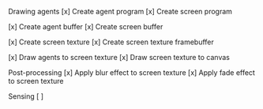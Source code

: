 Drawing agents
[x] Create agent program
[x] Create screen program

[x] Create agent buffer
[x] Create screen buffer

[x] Create screen texture
[x] Create screen texture framebuffer

[x] Draw agents to screen texture
[x] Draw screen texture to canvas

Post-processing
[x] Apply blur effect to screen texture
[x] Apply fade effect to screen texture

Sensing
[ ]

